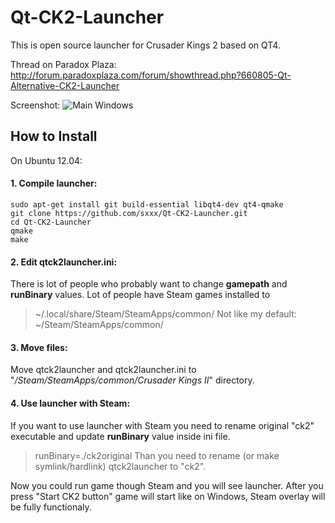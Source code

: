 Qt-CK2-Launcher
===============

This is open source launcher for Crusader Kings 2 based on QT4.

Thread on Paradox Plaza:
http://forum.paradoxplaza.com/forum/showthread.php?660805-Qt-Alternative-CK2-Launcher


Screenshot:
![Main Windows](https://github.com/sxxx/Qt-CK2-Launcher/blob/master/screenshot.png?raw=true)


## How to Install
On Ubuntu 12.04:

#### 1. Compile launcher:
```no-highlight
sudo apt-get install git build-essential libqt4-dev qt4-qmake
git clone https://github.com/sxxx/Qt-CK2-Launcher.git
cd Qt-CK2-Launcher
qmake
make
```
#### 2. Edit qtck2launcher.ini:
There is lot of people who probably want to change **gamepath** and **runBinary** values.
Lot of people have Steam games installed to
>~/.local/share/Steam/SteamApps/common/
Not like my default:
>~/Steam/SteamApps/common/

#### 3. Move files:
Move qtck2launcher and qtck2launcher.ini to "_/Steam/SteamApps/common/Crusader Kings II_" directory.

#### 4. Use launcher with Steam:
If you want to use launcher with Steam you need to rename original "ck2" executable and update **runBinary** value inside ini file. 
>runBinary=./ck2original
Than you need to rename (or make symlink/hardlink) qtck2launcher to "ck2".

Now you could run game though Steam and you will see launcher.
After you press "Start CK2 button" game will start like on Windows, Steam overlay will be fully functionaly.

